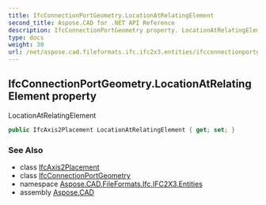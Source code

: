 ```yaml
---
title: IfcConnectionPortGeometry.LocationAtRelatingElement
second_title: Aspose.CAD for .NET API Reference
description: IfcConnectionPortGeometry property. LocationAtRelatingElement
type: docs
weight: 30
url: /net/aspose.cad.fileformats.ifc.ifc2x3.entities/ifcconnectionportgeometry/locationatrelatingelement/
---
```

## IfcConnectionPortGeometry.LocationAtRelatingElement property

LocationAtRelatingElement

```csharp
public IfcAxis2Placement LocationAtRelatingElement { get; set; }
```

### See Also

* class [IfcAxis2Placement](../../../aspose.cad.fileformats.ifc.ifc2x3.types/ifcaxis2placement/)
* class [IfcConnectionPortGeometry](../)
* namespace [Aspose.CAD.FileFormats.Ifc.IFC2X3.Entities](../../ifcconnectionportgeometry/)
* assembly [Aspose.CAD](../../../)


